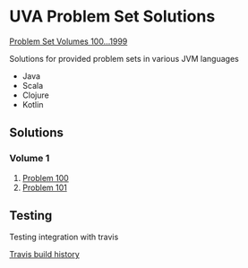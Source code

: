 UVA Problem Set Solutions
======

[Problem Set Volumes 100...1999](http://uva.onlinejudge.org/index.php?option=com_onlinejudge&Itemid=8&category=1)

Solutions for provided problem sets in various JVM languages

* Java
* Scala
* Clojure
* Kotlin

Solutions
------

### Volume 1

1. [Problem 100](https://github.com/ksean/uva-problem-set/blob/master/src/main/java/com/kennedysean/uva/volume1/problem100/Problem100.java)
2. [Problem 101](https://github.com/ksean/uva-problem-set/blob/master/src/main/java/com/kennedysean/uva/volume1/problem100/Problem101.java)


Testing
------
Testing integration with travis

[Travis build history](https://travis-ci.org/ksean/uva-problem-set)
